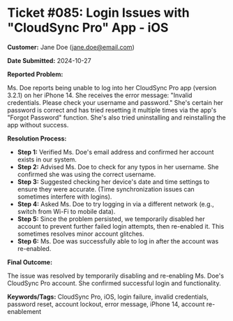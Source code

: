 # Ticket #085:  Login Issues with "CloudSync Pro" App - iOS

**Customer:**  Jane Doe (jane.doe@email.com)

**Date Submitted:** 2024-10-27

**Reported Problem:**

Ms. Doe reports being unable to log into her CloudSync Pro app (version 3.2.1) on her iPhone 14.  She receives the error message: "Invalid credentials. Please check your username and password."  She's certain her password is correct and has tried resetting it multiple times via the app's "Forgot Password" function.  She's also tried uninstalling and reinstalling the app without success.

**Resolution Process:**

* **Step 1:**  Verified Ms. Doe's email address and confirmed her account exists in our system.
* **Step 2:**  Advised Ms. Doe to check for any typos in her username.  She confirmed she was using the correct username.
* **Step 3:**  Suggested checking her device's date and time settings to ensure they were accurate.  (Time synchronization issues can sometimes interfere with logins).
* **Step 4:**  Asked Ms. Doe to try logging in via a different network (e.g., switch from Wi-Fi to mobile data).
* **Step 5:**  Since the problem persisted, we temporarily disabled her account to prevent further failed login attempts, then re-enabled it.  This sometimes resolves minor account glitches.
* **Step 6:**  Ms. Doe was successfully able to log in after the account was re-enabled.

**Final Outcome:**

The issue was resolved by temporarily disabling and re-enabling Ms. Doe's CloudSync Pro account.  She confirmed successful login and functionality.

**Keywords/Tags:**  CloudSync Pro, iOS, login failure, invalid credentials, password reset, account lockout, error message, iPhone 14, account re-enablement


